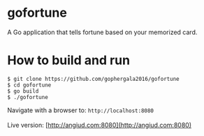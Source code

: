 gofortune
=========

A Go application that tells fortune based on your memorized card.<br>

How to build and run
====================
```
$ git clone https://github.com/gophergala2016/gofortune
$ cd gofortune
$ go build
$ ./gofortune
```
Navigate with a browser to: ```http://localhost:8080```
<br><br>
Live version: [http://angiud.com:8080](http://angiud.com:8080)
